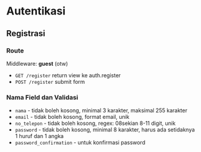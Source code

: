 # Autentikasi

## Registrasi

### Route
Middleware: **guest** (otw)
- `GET /register` return view ke auth.register
- `POST /register` submit form

### Nama Field dan Validasi
- `nama` - tidak boleh kosong, minimal 3 karakter, maksimal 255 karakter
- `email` - tidak boleh kosong, format email, unik
- `no_telepon` - tidak boleh kosong, regex: 08sekian 8-11 digit, unik
- `password` - tidak boleh kosong, minimal 8 karakter, harus ada setidaknya 1 huruf dan 1 angka
- `password_confirmation` - untuk konfirmasi password